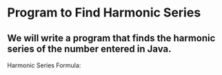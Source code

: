 # Program to Find Harmonic Series


## We will write a program that finds the harmonic series of the number entered in Java.



Harmonic Series Formula: